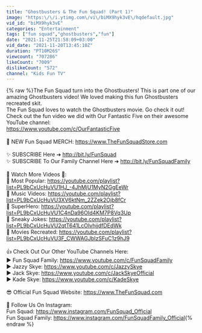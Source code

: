 ```yaml
---
title: "Ghostbusters & The Fun Squad! (Part 1)"
image: "https:\/\/i.ytimg.com\/vi\/biMX9hyk3vE\/hqdefault.jpg"
vid_id: "biMX9hyk3vE"
categories: "Entertainment"
tags: ["fun squad","ghostbusters","fun"]
date: "2021-11-25T21:58:09+03:00"
vid_date: "2021-11-20T13:45:10Z"
duration: "PT10M26S"
viewcount: "707286"
likeCount: "7009"
dislikeCount: "572"
channel: "Kids Fun TV"
---
```

{% raw %}The Fun Squad turn into the Ghostbusters! This is part one of our amazing Ghostbusters video! We loved making this fun Ghostbusters recreated skit.<br />The Fun Squad loves to watch the Ghostbusters movie.  Go check it out!<br />Check out the fun video we did with Our Fantastic Five on their awesome YouTube channel:<br /><a rel="nofollow" target="blank" href="https://www.youtube.com/c/OurFantasticFive">https://www.youtube.com/c/OurFantasticFive</a><br /><br />🛒 NEW Fun Squad MERCH:  <a rel="nofollow" target="blank" href="https://www.TheFunSquadStore.com">https://www.TheFunSquadStore.com</a><br /><br />✨ SUBSCRIBE Here ➔  <a rel="nofollow" target="blank" href="http://bit.ly/FunSquad">http://bit.ly/FunSquad</a><br />✨ SUBSCRIBE To Our Family Channel Here ➔  <a rel="nofollow" target="blank" href="http://bit.ly/FunSquadFamily">http://bit.ly/FunSquadFamily</a><br /><br />👀 Watch More Videos 👀:<br />🌟 Most Popular:  <a rel="nofollow" target="blank" href="https://youtube.com/playlist?list=PL9bCxUcHuVU1HJ_-4JhMjU1MyN2GgEeWr">https://youtube.com/playlist?list=PL9bCxUcHuVU1HJ_-4JhMjU1MyN2GgEeWr</a><br />🎵 Music Videos:  <a rel="nofollow" target="blank" href="https://youtube.com/playlist?list=PL9bCxUcHuVU3XV6ktNm_2ZZek2Ojb8fCr">https://youtube.com/playlist?list=PL9bCxUcHuVU3XV6ktNm_2ZZek2Ojb8fCr</a><br />🦸 SuperHero:  <a rel="nofollow" target="blank" href="https://youtube.com/playlist?list=PL9bCxUcHuVU1C4nDa96OId4KM7P8Vq3Up">https://youtube.com/playlist?list=PL9bCxUcHuVU1C4nDa96OId4KM7P8Vq3Up</a><br />🤣 Sneaky Jokes:  <a rel="nofollow" target="blank" href="https://youtube.com/playlist?list=PL9bCxUcHuVU2qtT641LcOIvhjjdfDEdWk">https://youtube.com/playlist?list=PL9bCxUcHuVU2qtT641LcOIvhjjdfDEdWk</a><br />🎥 Movies Recreated:  <a rel="nofollow" target="blank" href="https://youtube.com/playlist?list=PL9bCxUcHuVU3F_CWWAGJbIzSFuC1z9hJ9">https://youtube.com/playlist?list=PL9bCxUcHuVU3F_CWWAGJbIzSFuC1z9hJ9</a><br /><br />👍 Check Out Our Other YouTube Channels Here:<br />► Fun Squad Family: <a rel="nofollow" target="blank" href="https://www.youtube.com/c/FunSquadFamily">https://www.youtube.com/c/FunSquadFamily</a><br />► Jazzy Skye: <a rel="nofollow" target="blank" href="https://www.youtube.com/c/JazzySkye">https://www.youtube.com/c/JazzySkye</a><br />► Jack Skye: <a rel="nofollow" target="blank" href="https://www.youtube.com/c/JackSkyeOfficial">https://www.youtube.com/c/JackSkyeOfficial</a><br />► Kade Skye: <a rel="nofollow" target="blank" href="https://www.youtube.com/c/KadeSkye">https://www.youtube.com/c/KadeSkye</a><br /><br />😎 Official Fun Squad Website:  <a rel="nofollow" target="blank" href="https://www.TheFunSquad.com">https://www.TheFunSquad.com</a><br /><br />📱 Follow Us On Instagram:<br />Fun Squad: <a rel="nofollow" target="blank" href="https://www.instagram.com/FunSquad_Official">https://www.instagram.com/FunSquad_Official</a><br />Fun Squad Family: <a rel="nofollow" target="blank" href="https://www.instagram.com/FunSquadFamily_Official">https://www.instagram.com/FunSquadFamily_Official</a>{% endraw %}
